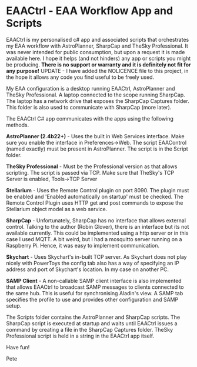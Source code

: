 # EAACtrl - EAA Workflow App and Scripts
EAACtrl is my personalised c# app and associated scripts that orchestrates my EAA workflow with AstroPlanner, SharpCap and TheSky Professional. It was never intended for public consumption, but upon a request it is made available here. I hope it helps (and not hinders) any app or scripts you might be producing. <b>There is no support or warranty and it is definitely not fit for any purpose!</b> UPDATE - I have added the NOLICENCE file to this project, in the hope it allows any code you find useful to be freely used.

My EAA configuration is a desktop running EAACtrl, AstroPlanner and TheSky Professional. A laptop connected to the scope running SharpCap. The laptop has a network drive that exposes the SharpCap Captures folder. This folder is also used to communicate with SharpCap (more later).

The EAACtrl C# app communicates with the apps using the following methods.

<b>AstroPlanner (2.4b22+)</b> - Uses the built in Web Services interface. Make sure you enable the interface in Preferences->Web. The script EAAControl (named exactly) must be present in AstroPlanner. The script is in the Script folder.

<b>TheSky Professional</b> - Must be the Professional version as that allows scripting. The script is passed via TCP. Make sure that TheSky's TCP Server is enabled, Tools->TCP Server

<b>Stellarium</b> - Uses the Remote Control plugin on port 8090. The plugin must be enabled and 'Enabled automatically on startup' must be checked. The Remote Control Plugin uses HTTP get and post commands to expose the  Stellarium object model as a web service.

<b>SharpCap</b> - Unfortunately, SharpCap has no interface that allows external control. Talking to the author (Robin Glover), there is an interface but its not available currently. This could be implemented using a http server or in this case I used MQTT. A bit weird, but I had a mosquitto server running on a Raspberry Pi. Hence, it was easy to implement communication.

<p><b>Skychart</b> - Uses Skychart's in-built TCP server. As Skychart does not play nicely with PowerToys the config tab also has a way of specifying an IP address and port of Skychart's location. In my case on another PC.</p>
<p><b>SAMP Client</b> - A non-callable SAMP client interface is also implemented that allows EAACtrl to broadcast SAMP messages to clients connected to the same hub. This is useful for synchronising Aladin's view. A SAMP tab specifies the profile to use and provides other configuration and SAMP setup.</p>


The Scripts folder contains the AstroPlanner and SharpCap scripts. The SharpCap script is executed at startup and waits until EAACtrl issues a command by creating a file in the SharpCap Captures folder. TheSky Professional script is held in a string in the EAACtrl app itself.

Have fun!

Pete


